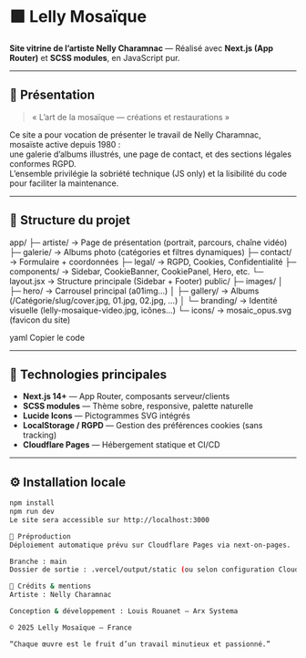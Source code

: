 # 🟩 Lelly Mosaïque  
**Site vitrine de l’artiste Nelly Charamnac** — Réalisé avec **Next.js (App Router)** et **SCSS modules**, en JavaScript pur.

---

## 📖 Présentation

> « L’art de la mosaïque — créations et restaurations »

Ce site a pour vocation de présenter le travail de Nelly Charamnac, mosaïste active depuis 1980 :  
une galerie d’albums illustrés, une page de contact, et des sections légales conformes RGPD.  
L’ensemble privilégie la sobriété technique (JS only) et la lisibilité du code pour faciliter la maintenance.

---

## 🧱 Structure du projet

app/
├─ artiste/ → Page de présentation (portrait, parcours, chaîne vidéo)
├─ galerie/ → Albums photo (catégories et filtres dynamiques)
├─ contact/ → Formulaire + coordonnées
├─ legal/ → RGPD, Cookies, Confidentialité
├─ components/ → Sidebar, CookieBanner, CookiePanel, Hero, etc.
└─ layout.jsx → Structure principale (Sidebar + Footer)
public/
├─ images/
│ ├─ hero/ → Carrousel principal (a01img...)
│ ├─ gallery/ → Albums (/Catégorie/slug/cover.jpg, 01.jpg, 02.jpg, …)
│ └─ branding/ → Identité visuelle (lelly-mosaique-video.jpg, icônes…)
└─ icons/ → mosaic_opus.svg (favicon du site)

yaml
Copier le code

---

## 🧩 Technologies principales

- **Next.js 14+** — App Router, composants serveur/clients  
- **SCSS modules** — Thème sobre, responsive, palette naturelle  
- **Lucide Icons** — Pictogrammes SVG intégrés  
- **LocalStorage / RGPD** — Gestion des préférences cookies (sans tracking)  
- **Cloudflare Pages** — Hébergement statique et CI/CD

---

## ⚙️ Installation locale

```bash
npm install
npm run dev
Le site sera accessible sur http://localhost:3000

🚀 Préproduction
Déploiement automatique prévu sur Cloudflare Pages via next-on-pages.

Branche : main
Dossier de sortie : .vercel/output/static (ou selon configuration Cloudflare)

📸 Crédits & mentions
Artiste : Nelly Charamnac

Conception & développement : Louis Rouanet — Arx Systema

© 2025 Lelly Mosaïque — France

“Chaque œuvre est le fruit d’un travail minutieux et passionné.”